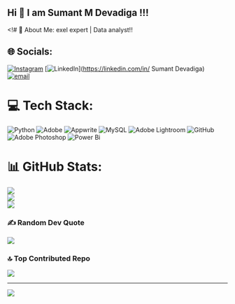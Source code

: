 ## Hi  👋 I am Sumant M Devadiga !!!

<!# 💫 About Me:
exel expert | Data analyst!!


## 🌐 Socials:
[![Instagram](https://img.shields.io/badge/Instagram-%23E4405F.svg?logo=Instagram&logoColor=white)](https://instagram.com/_devadigasumant_) [![LinkedIn](https://img.shields.io/badge/LinkedIn-%230077B5.svg?logo=linkedin&logoColor=white)](https://linkedin.com/in/ Sumant Devadiga) [![email](https://img.shields.io/badge/Email-D14836?logo=gmail&logoColor=white)](mailto:sumantdevadiga130@gmail.com) 

# 💻 Tech Stack:
![Python](https://img.shields.io/badge/python-3670A0?style=flat&logo=python&logoColor=ffdd54) ![Adobe](https://img.shields.io/badge/adobe-%23FF0000.svg?style=flat&logo=adobe&logoColor=white) ![Appwrite](https://img.shields.io/badge/Appwrite-%23FD366E.svg?style=flat&logo=appwrite&logoColor=white) ![MySQL](https://img.shields.io/badge/mysql-4479A1.svg?style=flat&logo=mysql&logoColor=white) ![Adobe Lightroom](https://img.shields.io/badge/Adobe%20Lightroom-31A8FF.svg?style=flat&logo=Adobe%20Lightroom&logoColor=white) ![GitHub](https://img.shields.io/badge/github-%23121011.svg?style=flat&logo=github&logoColor=white) ![Adobe Photoshop](https://img.shields.io/badge/adobe%20photoshop-%2331A8FF.svg?style=flat&logo=adobe%20photoshop&logoColor=white) ![Power Bi](https://img.shields.io/badge/power_bi-F2C811?style=flat&logo=powerbi&logoColor=black)
# 📊 GitHub Stats:
![](https://github-readme-stats.vercel.app/api?username=Sumantdevadiga01&theme=default_repocard&hide_border=false&include_all_commits=false&count_private=true)<br/>
![](https://github-readme-streak-stats.herokuapp.com/?user=Sumantdevadiga01&theme=default_repocard&hide_border=false)<br/>
![](https://github-readme-stats.vercel.app/api/top-langs/?username=Sumantdevadiga01&theme=default_repocard&hide_border=false&include_all_commits=false&count_private=true&layout=compact)

### ✍️ Random Dev Quote
![](https://quotes-github-readme.vercel.app/api?type=horizontal&theme=gruvbox)

### 🔝 Top Contributed Repo
![](https://github-contributor-stats.vercel.app/api?username=Sumantdevadiga01&limit=5&theme=default_repocard&combine_all_yearly_contributions=true)

---
[![](https://visitcount.itsvg.in/api?id=Sumantdevadiga01&icon=0&color=0)](https://visitcount.itsvg.in)

